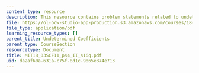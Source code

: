 ```yaml
---
content_type: resource
description: This resource contains problem statements related to undetermined coefficients.
file: https://ol-ocw-studio-app-production.s3.amazonaws.com/courses/18-03sc-differential-equations-fall-2011/da2af60a631ac75f8d1c9865e374e713_MIT18_03SCF11_ps4_II_s16q.pdf
file_type: application/pdf
learning_resource_types: []
parent_title: Undetermined Coefficients
parent_type: CourseSection
resourcetype: Document
title: MIT18_03SCF11_ps4_II_s16q.pdf
uid: da2af60a-631a-c75f-8d1c-9865e374e713
---
```

